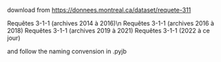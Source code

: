 download from https://donnees.montreal.ca/dataset/requete-311

Requêtes 3-1-1 (archives 2014 à 2016)\n
Requêtes 3-1-1 (archives 2016 à 2018)
Requêtes 3-1-1 (archives 2019 à 2021)
Requêtes 3-1-1 (2022 à ce jour)

and follow the naming convension in .pyjb
